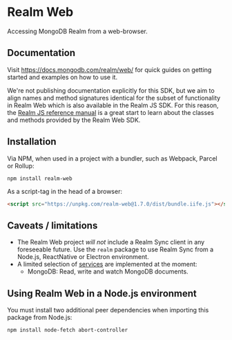# Realm Web

Accessing MongoDB Realm from a web-browser.

## Documentation

Visit https://docs.mongodb.com/realm/web/ for quick guides on getting started and examples on how to use it.

We're not publishing documentation explicitly for this SDK, but we aim to align names and method signatures identical for the subset of functionality in Realm Web which is also available in the Realm JS SDK. For this reason, the [Realm JS reference manual](https://docs.mongodb.com/realm-sdks/js/latest/) is a great start to learn about the classes and methods provided by the Realm Web SDK.

## Installation

Via NPM, when used in a project with a bundler, such as Webpack, Parcel or Rollup:

```
npm install realm-web
```

As a script-tag in the head of a browser:

```html
<script src="https://unpkg.com/realm-web@1.7.0/dist/bundle.iife.js"></script>
```

## Caveats / limitations

- The Realm Web project *will not* include a Realm Sync client in any foreseeable future. Use the `realm` package to use Realm Sync from a Node.js, ReactNative or Electron environment.
- A limited selection of [services](https://docs.mongodb.com/stitch/services/) are implemented at the moment:
  - MongoDB: Read, write and watch MongoDB documents.

## Using Realm Web in a Node.js environment

You must install two additional peer dependencies when importing this package from Node.js:

```
npm install node-fetch abort-controller
```
